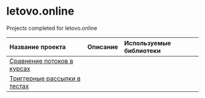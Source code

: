 # letovo.online
Projects completed for letovo.online 

| Название проекта | Описание | Используемые библиотеки | 
| :---------------------- | :---------------------- | :---------------------- |
|[Сравнение потоков в курсах](2022_2023_Courses_groups_compare)|||
|[Триггерные рассылки в тестах](2022_2023_test_triggers_effect)|||
